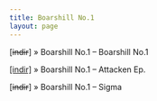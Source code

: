 ```yaml
---
title: Boarshill No.1
layout: page
---
```


[<del>indir</del>]  »  Boarshill No.1 &#8211; Boarshill No.1

<a href="https://cloud.mail.ru/public/7a959e5125dc/Boarshill%20No.1%20-%20Attacken" target="_blank">[indir]</a>  »  Boarshill No.1 &#8211; Attacken Ep.

[<del>indir</del>]  »  Boarshill No.1 &#8211; Sigma